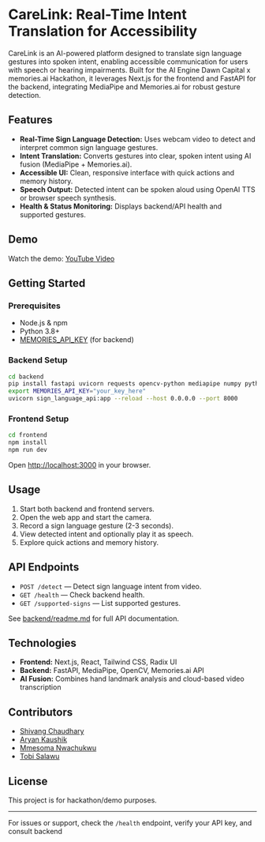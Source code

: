 # CareLink: Real-Time Intent Translation for Accessibility

CareLink is an AI-powered platform designed to translate sign language gestures into spoken intent, enabling accessible communication for users with speech or hearing impairments. Built for the AI Engine Dawn Capital x memories.ai Hackathon, it leverages Next.js for the frontend and FastAPI for the backend, integrating MediaPipe and Memories.ai for robust gesture detection.

## Features

- **Real-Time Sign Language Detection:** Uses webcam video to detect and interpret common sign language gestures.
- **Intent Translation:** Converts gestures into clear, spoken intent using AI fusion (MediaPipe + Memories.ai).
- **Accessible UI:** Clean, responsive interface with quick actions and memory history.
- **Speech Output:** Detected intent can be spoken aloud using OpenAI TTS or browser speech synthesis.
- **Health & Status Monitoring:** Displays backend/API health and supported gestures.

## Demo

Watch the demo: [YouTube Video](https://youtu.be/kW9okYbBqXc)

## Getting Started

### Prerequisites

- Node.js & npm
- Python 3.8+
- [MEMORIES_API_KEY](https://memories.ai) (for backend)

### Backend Setup

```bash
cd backend
pip install fastapi uvicorn requests opencv-python mediapipe numpy python-multipart
export MEMORIES_API_KEY="your_key_here"
uvicorn sign_language_api:app --reload --host 0.0.0.0 --port 8000
```

### Frontend Setup

```bash
cd frontend
npm install
npm run dev
```

Open [http://localhost:3000](http://localhost:3000) in your browser.

## Usage

1. Start both backend and frontend servers.
2. Open the web app and start the camera.
3. Record a sign language gesture (2-3 seconds).
4. View detected intent and optionally play it as speech.
5. Explore quick actions and memory history.

## API Endpoints

- `POST /detect` — Detect sign language intent from video.
- `GET /health` — Check backend health.
- `GET /supported-signs` — List supported gestures.

See [backend/readme.md](backend/readme.md) for full API documentation.

## Technologies

- **Frontend:** Next.js, React, Tailwind CSS, Radix UI
- **Backend:** FastAPI, MediaPipe, OpenCV, Memories.ai API
- **AI Fusion:** Combines hand landmark analysis and cloud-based video transcription

## Contributors

- [Shivang Chaudhary](https://www.linkedin.com/in/shivang-chaudhary-2235831b5/)
- [Aryan Kaushik](https://www.linkedin.com/in/aryankaushikdev/)
- [Mmesoma Nwachukwu](https://www.linkedin.com/in/mmesoma-nwachukwu-3a3862263/)
- [Tobi Salawu](https://www.linkedin.com/in/oluwatobi-s/)

## License

This project is for hackathon/demo purposes.

---

For issues or support, check the `/health` endpoint, verify your API key, and consult backend
